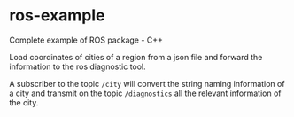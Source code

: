 # ros-example
Complete example of ROS package - C++

Load coordinates of cities of a region from a json file
and forward the information to the ros diagnostic tool.

A subscriber to the topic `/city` will convert the string naming information of a city and
transmit on the topic `/diagnostics` all the relevant information of the city.

